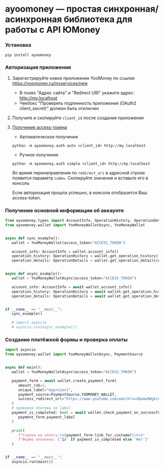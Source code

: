 # ayoomoney — простая синхронная/асинхронная библиотека для работы с API ЮMoney

### Установка
```shell
pip install ayoomoney
```

### Авторизация приложения

1. Зарегистрируйте новое приложение YooMoney по ссылке https://yoomoney.ru/myservices/new 
   - В полях "Адрес сайта" и "Redirect URI" укажите адрес: http://my.localhost
   - Чекбокс "Проверять подлинность приложения (OAuth2 client_secret)" должен быть отключен
2. Получите и скопируйте `client_id` после создания приложения
3. [Получение access-токена](https://yoomoney.ru/docs/wallet/using-api/authorization/obtain-access-token)
   - Автоматическое получение
   ```shell
   python -m ayoomoney.auth auto <client_id> http://my.localhost
   ```
   
   - Ручное получение
   ```shell
   python -m ayoomoney.auth simple <client_id> http://my.localhost
   ```
   Во время перенаправления по `redirect_uri` в адресной строке появится параметр `code=`.
   Скопируйте значение и вставьте его в консоль

   Если авторизация прошла успешно, в консоли отобразится Ваш access-token.

### Получение основной информации об аккаунте

```python
from ayoomoney.types import AccountInfo, OperationHistory, OperationDetails
from ayoomoney.wallet import YooMoneyWalletAsync, YooMoneyWallet


async def sync_example():
   wallet = YooMoneyWallet(access_token="ACCESS_TOKEN")

   account_info: AccountInfo = wallet.account_info()
   operation_history: OperationHistory = wallet.get_operation_history()
   operation_details: OperationDetails = wallet.get_operation_details(operation_id="42")


async def async_example():
   wallet = YooMoneyWalletAsync(access_token="ACCESS_TOKEN")

   account_info: AccountInfo = await wallet.account_info()
   operation_history: OperationHistory = await wallet.get_operation_history()
   operation_details: OperationDetails = await wallet.get_operation_details(operation_id="42")


if __name__ == "__main__":
   sync_example()

   # import asyncio
   # asyncio.run(async_example())
```

### Создание платёжной формы и проверка оплаты

```python
import asyncio
from ayoomoney.wallet import YooMoneyWalletAsync, PaymentSource


async def main():
   wallet = YooMoneyWalletAsync(access_token="ACCESS_TOKEN")

   payment_form = await wallet.create_payment_form(
      amount_rub=2,
      unique_label="myproject",
      payment_source=PaymentSource.YOOMONEY_WALLET,
      success_redirect_url="https://www.youtube.com/watch?v=dQw4w9WgXcQ&pp=ygUJcmljayByb2xl"
   )
   # проверка платежа по label
   payment_is_completed: bool = await wallet.check_payment_on_successful(
      payment_form.payment_label
   )

   print(
      f"Ссылка на оплату:\n{payment_form.link_for_customer}\n\n"
      f"Форма оплачена: {'Да' if payment_is_completed else 'Нет'}"
   )


if __name__ == "__main__":
   asyncio.run(main())

```

